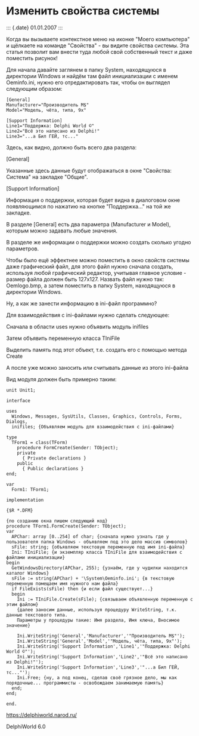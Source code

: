 Изменить свойства системы
=========================

::: {.date}
01.01.2007
:::

Когда вы вызываете контекстное меню на иконке \"Моего компьютера\" и
щёлкаете на команде \"Свойства\" - вы видите свойства системы. Эта
статья позволит вам внести туда любой свой собственный текст и даже
поместить рисунок!

Для начала давайте заглянем в папку System, находящуюся в директории
Windows и найдём там файл инициализации с именем Oeminfo.ini, нужно его
отредактировать так, чтобы он выглядел следующим образом:

    [General]
    Manufacturer="Производитель M$"
    Model="Модель, чёта, типа, 9x"
     
    [Support Information]
    Line1="Поддержка: Delphi World ©"
    Line2="Всё это написано из Delphi!"
    Line3="...а Бил ГЕЙ, тс..."

Здесь, как видно, должно быть всего два раздела:

\[General\]

Указанные здесь данные будут отображаться в окне \"Свойства: Система\"
на закладке \"Общие\".

\[Support Information\]

Информация о поддержки, которая будет видна в диалоговом окне
появляющимся по нажатию на кнопке \"Поддержка\...\" на той же закладке.

В разделе \[General\] есть два параметра (Manufacturer и Model), которым
можно задавать любые значения.

В разделе же информации о поддержки можно создать сколько угодно
параметров.

Чтобы было ещё эффектнее можно поместить в окно свойств системы даже
графический файл, для этого файл нужно сначала создать, используя любой
графический редактор, учитывая главное условие - размер файла должен
быть 127х127. Назвать файл нужно так: Oemlogo.bmp, а затем поместить в
папку System, находящуюся в директории Windows.

Ну, а как же занести информацию в ini-файл программно?

Для взаимодействия с ini-файлами нужно сделать следующее:

Сначала в области uses нужно объявить модуль inifiles

Затем объявить переменную класса TIniFile

Выделить память под этот объект, т.е. создать его с помощью метода
Create

А после уже можно заносить или считывать данные из этого ini-файла

Вид модуля должен быть примерно таким:

    unit Unit1;
     
    interface
     
    uses
      Windows, Messages, SysUtils, Classes, Graphics, Controls, Forms, Dialogs,
      inifiles; {Объявляем модуль для взаимодействия с ini-файлами}
     
    type
      TForm1 = class(TForm)
        procedure FormCreate(Sender: TObject);
        private
          { Private declarations }
        public
          { Public declarations }
    end;
     
    var
      Form1: TForm1;
     
    implementation
     
    {$R *.DFM}
     
    {по созданию окна пишем следующий код}
    procedure TForm1.FormCreate(Sender: TObject);
    var
      APChar: array [0..254] of char; {сначала нужно узнать где у пользователя папка Windows - объявляем под это дело массив символов}
      sFile: string; {объявляем текстовую переменную под имя ini-файла}
      Ini: TIniFile; {и экземпляр класса TIniFile для взаимодействия с файлами инициализации}
    begin
      GetWindowsDirectory(APChar, 255); {узнаём, где у чудилки находится каталог Windows}
      sFile := string(APChar) + '\System\Oeminfo.ini'; {в текстовую переменную помещаем имя нужного нам файла}
      if FileExists(sFile) then {и если файл существует...}
      begin
        Ini := TIniFile.Create(sFile); {связываем объявленную переменную с этим файлом}
        {далее заносим данные, используя процедуру WriteString, т.к. данные текстового типа.
        Параметры у процедуры такие: Имя раздела, Имя ключа, Вносимое значение}
     
        Ini.WriteString('General','Manufacturer','"Производитель M$"');
        Ini.WriteString('General','Model','"Модель, чёта, типа, 9x"');
        Ini.WriteString('Support Information','Line1','"Поддержка: Delphi World ©"');
        Ini.WriteString('Support Information','Line2','"Всё это написано из Delphi!"');
        Ini.WriteString('Support Information','Line3','"...а Бил ГЕЙ, тс..."');
        Ini.Free; {ну, а под конец, сделав своё грязное дело, мы как порядочные... программисты - освобождаем занимаемую память}
      end;
    end;
     
    end.
     
     

<https://delphiworld.narod.ru/>

DelphiWorld 6.0
